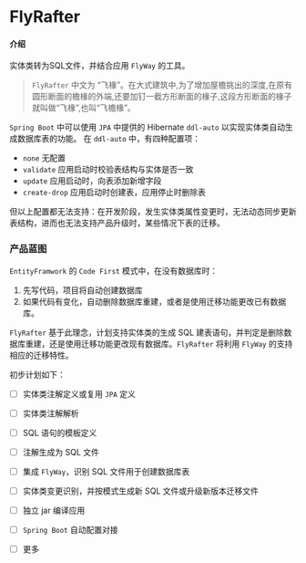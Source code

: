# FlyRafter

#### 介绍

实体类转为SQL文件，并结合应用 `FlyWay` 的工具。

> `FlyRafter` 中文为 “飞椽”。在大式建筑中,为了增加屋檐挑出的深度,在原有圆形断面的檐椽的外端,还要加钉一截方形断面的椽子,这段方形断面的椽子就叫做“飞椽”,也叫“飞檐椽”。

`Spring Boot` 中可以使用 `JPA` 中提供的 Hibernate `ddl-auto` 以实现实体类自动生成数据库表的功能。
在 `ddl-auto` 中，有四种配置项：
- `none` 无配置
- `validate` 应用启动时校验表结构与实体是否一致
- `update` 应用启动时，向表添加新增字段
- `create-drop` 应用启动时创建表，应用停止时删除表

但以上配置都无法支持：在开发阶段，发生实体类属性变更时，无法动态同步更新表结构，进而也无法支持产品升级时，某些情况下表的迁移。

### 产品蓝图

`EntityFramwork` 的 `Code First` 模式中，在没有数据库时：

1. 先写代码，项目将自动创建数据库
2. 如果代码有变化，自动删除数据库重建，或者是使用迁移功能更改已有数据库。

`FlyRafter` 基于此理念，计划支持实体类的生成 SQL 建表语句，并判定是删除数据库重建，还是使用迁移功能更改现有数据库。`FlyRafter` 将利用 `FlyWay` 的支持相应的迁移特性。

初步计划如下：

- [ ] 实体类注解定义或复用 `JPA` 定义
- [ ] 实体类注解解析
- [ ] SQL 语句的模板定义
- [ ] 注解生成为 SQL 文件
- [ ] 集成 `FlyWay`，识别 SQL 文件用于创建数据库表
- [ ] 实体类变更识别，并按模式生成新 SQL 文件或升级新版本迁移文件
- [ ] 独立 jar 编译应用
- [ ] `Spring Boot` 自动配置对接
- [ ] 更多


